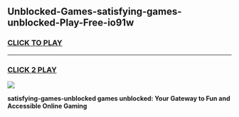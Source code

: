 
## Unblocked-Games-satisfying-games-unblocked-Play-Free-io91w
<h3>
<a href="https://premium76.site?title=satisfying-games-unblocked&ref=10A">CLICK TO PLAY</a></h3>
<hr>

<h3>
<a href="https://premium76.site?title=satisfying-games-unblocked&ref=10A">CLICK 2 PLAY</a>
  
</h3>

<a href="https://premium76.site?title=satisfying-games-unblocked&ref=10A"><img src="https://clearcache.store/games.png"></a>


**satisfying-games-unblocked games unblocked: Your Gateway to Fun and Accessible Online Gaming**
